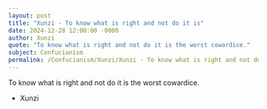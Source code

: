 ```yaml
---
layout: post
title: "Xunzi - To know what is right and not do it is"
date: 2024-12-28 12:00:00 -0000
author: Xunzi
quote: "To know what is right and not do it is the worst cowardice."
subject: Confucianism
permalink: /Confucianism/Xunzi/Xunzi - To know what is right and not do it is
---
```


To know what is right and not do it is the worst cowardice.

- Xunzi
